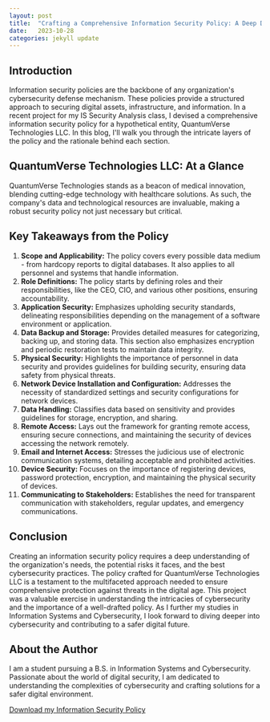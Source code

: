 ```yaml
---
layout: post
title:  "Crafting a Comprehensive Information Security Policy: A Deep Dive into QuantumVerse Technologies LLC"
date:   2023-10-28
categories: jekyll update
---
```


## Introduction

Information security policies are the backbone of any organization's cybersecurity defense mechanism. These policies provide a structured approach to securing digital assets, infrastructure, and information. In a recent project for my IS Security Analysis class, I devised a comprehensive information security policy for a hypothetical entity, QuantumVerse Technologies LLC. In this blog, I'll walk you through the intricate layers of the policy and the rationale behind each section.

## QuantumVerse Technologies LLC: At a Glance

QuantumVerse Technologies stands as a beacon of medical innovation, blending cutting-edge technology with healthcare solutions. As such, the company's data and technological resources are invaluable, making a robust security policy not just necessary but critical.

## Key Takeaways from the Policy

1. **Scope and Applicability:** The policy covers every possible data medium - from hardcopy reports to digital databases. It also applies to all personnel and systems that handle information.
2. **Role Definitions:** The policy starts by defining roles and their responsibilities, like the CEO, CIO, and various other positions, ensuring accountability.
3. **Application Security:** Emphasizes upholding security standards, delineating responsibilities depending on the management of a software environment or application.
4. **Data Backup and Storage:** Provides detailed measures for categorizing, backing up, and storing data. This section also emphasizes encryption and periodic restoration tests to maintain data integrity.
5. **Physical Security:** Highlights the importance of personnel in data security and provides guidelines for building security, ensuring data safety from physical threats.
6. **Network Device Installation and Configuration:** Addresses the necessity of standardized settings and security configurations for network devices.
7. **Data Handling:** Classifies data based on sensitivity and provides guidelines for storage, encryption, and sharing.
8. **Remote Access:** Lays out the framework for granting remote access, ensuring secure connections, and maintaining the security of devices accessing the network remotely.
9. **Email and Internet Access:** Stresses the judicious use of electronic communication systems, detailing acceptable and prohibited activities.
10. **Device Security:** Focuses on the importance of registering devices, password protection, encryption, and maintaining the physical security of devices.
11. **Communicating to Stakeholders:** Establishes the need for transparent communication with stakeholders, regular updates, and emergency communications.

## Conclusion

Creating an information security policy requires a deep understanding of the organization's needs, the potential risks it faces, and the best cybersecurity practices. The policy crafted for QuantumVerse Technologies LLC is a testament to the multifaceted approach needed to ensure comprehensive protection against threats in the digital age.
This project was a valuable exercise in understanding the intricacies of cybersecurity and the importance of a well-drafted policy. As I further my studies in Information Systems and Cybersecurity, I look forward to diving deeper into cybersecurity and contributing to a safer digital future.

## About the Author

I am a student pursuing a B.S. in Information Systems and Cybersecurity. Passionate about the world of digital security, I am dedicated to understanding the complexities of cybersecurity and crafting solutions for a safer digital environment.

[Download my Information Security Policy](/assets\Information_Security_Policy.docx)
